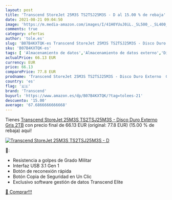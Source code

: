 ```yaml
---
layout: post
title: 'Transcend StoreJet 25M3S TS2TSJ25M3S - D al 15.00 % de rebaja'
date: 2021-08-21 09:04:50
image: 'https://m.media-amazon.com/images/I/41H0YUuJ0iL._SL500_._SL400_.jpg'
comments: true
category: ofertas
author: 'tole.es'
slug: 'B07B4KXTQK-es Transcend StoreJet 25M3S TS2TSJ25M3S - Disco Duro Externo...'
sku: 'B07B4KXTQK-es'
tags: [ 'Almacenamiento de datos','Almacenamiento de datos externo','Discos duros externos','Informática','disco','duro','transcend', ]
actualPrice: 66.13 EUR
currency: EUR
price: 66.13
comparePrice: 77.8 EUR
prodname: 'Transcend StoreJet 25M3S TS2TSJ25M3S - Disco Duro Externo  Gris  2TB'
country: 'es'
flag: '🇪🇸'
brand: 'Transcend'
buyurl: 'https://www.amazon.es/dp/B07B4KXTQK/?tag=tolees-21'
descuento: '15.00'
average: '67.6866666666668'
---
```


Tienes [Transcend StoreJet 25M3S TS2TSJ25M3S - Disco Duro Externo  Gris  2TB](https://www.amazon.es/dp/B07B4KXTQK/?tag=tolees-21) con precio final de  66.13 EUR (original: 77.8 EUR) (15.00 %  de rebaja) aqui!

[![Transcend StoreJet 25M3S TS2TSJ25M3S - D](https://m.media-amazon.com/images/I/41H0YUuJ0iL._SL500_._SL400_.jpg)](https://www.amazon.es/dp/B07B4KXTQK/?tag=tolees-21)

🔎:

- Resistencia a golpes de Grado Militar
- Interfaz USB 3.1 Gen 1
- Botón de reconexión rápida
- Botón Copia de Seguridad en Un Clic
- Exclusivo software gestión de datos Transcend Elite

[🛒 Comprar!!!](https://www.amazon.es/dp/B07B4KXTQK/?tag=tolees-21)
